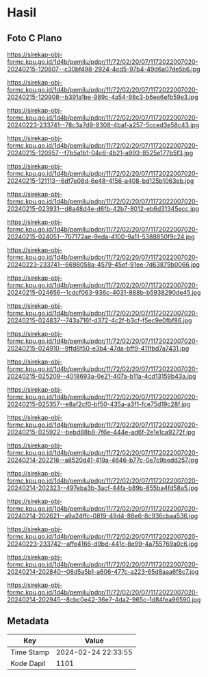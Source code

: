 # Hasil

## Foto C Plano

https://sirekap-obj-formc.kpu.go.id/1d4b/pemilu/pdpr/11/72/02/20/07/1172022007020-20240215-120807--c30bf498-2924-4cd5-97b4-49d6a07de5b6.jpg

https://sirekap-obj-formc.kpu.go.id/1d4b/pemilu/pdpr/11/72/02/20/07/1172022007020-20240215-120908--b391a1be-989c-4a54-98c3-b6ee6efb59e3.jpg

https://sirekap-obj-formc.kpu.go.id/1d4b/pemilu/pdpr/11/72/02/20/07/1172022007020-20240223-233741--78c3a7d9-8308-4baf-a257-5cced3e58c43.jpg

https://sirekap-obj-formc.kpu.go.id/1d4b/pemilu/pdpr/11/72/02/20/07/1172022007020-20240215-120957--f7b5a1b1-04c6-4b21-a993-8525e177b5f3.jpg

https://sirekap-obj-formc.kpu.go.id/1d4b/pemilu/pdpr/11/72/02/20/07/1172022007020-20240215-121113--6df7e08d-6e48-4156-a408-bd125b1063eb.jpg

https://sirekap-obj-formc.kpu.go.id/1d4b/pemilu/pdpr/11/72/02/20/07/1172022007020-20240215-023931--d8a48d4e-d6fb-42b7-8012-eb6d31345ecc.jpg

https://sirekap-obj-formc.kpu.go.id/1d4b/pemilu/pdpr/11/72/02/20/07/1172022007020-20240215-024051--707172ae-9eda-4100-9a11-5388850f9c24.jpg

https://sirekap-obj-formc.kpu.go.id/1d4b/pemilu/pdpr/11/72/02/20/07/1172022007020-20240223-233741--6698058a-4579-45ef-91ee-7d63879b0066.jpg

https://sirekap-obj-formc.kpu.go.id/1d4b/pemilu/pdpr/11/72/02/20/07/1172022007020-20240215-024656--1cdcf063-936c-4031-888b-b5938290de45.jpg

https://sirekap-obj-formc.kpu.go.id/1d4b/pemilu/pdpr/11/72/02/20/07/1172022007020-20240215-024837--743a716f-d372-4c2f-b3cf-f5ec9e0fbf86.jpg

https://sirekap-obj-formc.kpu.go.id/1d4b/pemilu/pdpr/11/72/02/20/07/1172022007020-20240215-024910--9ffd8f50-e3b4-47da-bff9-411fbd7a7431.jpg

https://sirekap-obj-formc.kpu.go.id/1d4b/pemilu/pdpr/11/72/02/20/07/1172022007020-20240215-025209--4018693a-0e21-407a-b11a-4cd13159b43a.jpg

https://sirekap-obj-formc.kpu.go.id/1d4b/pemilu/pdpr/11/72/02/20/07/1172022007020-20240215-025357--e8af2cf0-bf50-435a-a3f1-fce75d19c28f.jpg

https://sirekap-obj-formc.kpu.go.id/1d4b/pemilu/pdpr/11/72/02/20/07/1172022007020-20240215-025922--bebd88b8-7f6e-444e-ad6f-2e1e1ca9272f.jpg

https://sirekap-obj-formc.kpu.go.id/1d4b/pemilu/pdpr/11/72/02/20/07/1172022007020-20240214-202216--a8520d41-419a-4646-b77c-0e7c9bedd257.jpg

https://sirekap-obj-formc.kpu.go.id/1d4b/pemilu/pdpr/11/72/02/20/07/1172022007020-20240214-202323--497eba3b-3acf-44fa-b89b-855ba4fd58a5.jpg

https://sirekap-obj-formc.kpu.go.id/1d4b/pemilu/pdpr/11/72/02/20/07/1172022007020-20240214-202621--a9a24ffc-0819-49d4-88e6-8c936cbaa536.jpg

https://sirekap-obj-formc.kpu.go.id/1d4b/pemilu/pdpr/11/72/02/20/07/1172022007020-20240223-233742--affe4166-d9bd-441c-8e99-4a755769a0c6.jpg

https://sirekap-obj-formc.kpu.go.id/1d4b/pemilu/pdpr/11/72/02/20/07/1172022007020-20240214-202840--08d5a5b1-a606-477c-a223-65d8aaa6f8c7.jpg

https://sirekap-obj-formc.kpu.go.id/1d4b/pemilu/pdpr/11/72/02/20/07/1172022007020-20240214-202945--8cbc0e42-36e7-4da2-965c-1d84fea96590.jpg


## Metadata

| Key        | Value               |
| ---------- | ------------------- |
| Time Stamp | 2024-02-24 22:33:55 |
| Kode Dapil | 1101                |



